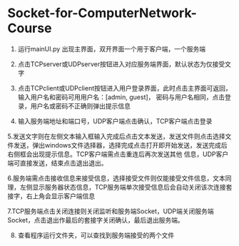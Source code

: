 # Socket-for-ComputerNetwork-Course

1. 运行mainUI.py 出现主界面，双开界面一个用于客户端，一个服务端

2. 点击TCPserver或UDPserver按钮进入对应服务端界面，默认状态为仅接受文字

3. 点击TCPclient或UDPclient按钮进入用户登录界面，此时点击主界面可返回，输入用户名和密码可用用户名：[admin, guest]， 密码与用户名相同，点击登录，用户名或密码不正确则弹出提示信息

4. 输入服务端地址和端口号，UDP客户端点击确认，TCP客户端点击登录

5.发送文字则在左侧文本输入框输入完成后点击文本发送，发送文件则点击选择文件发送，弹出windows文件选择器，选择完成点击打开即开始发送，发送完成后右侧框会出现提示信息。TCP客户端需点击重连后再次发送其他   信息，UDP客户端可直接发送，结束点击退出退出。

6.服务端需点击接收信息来接受信息，选择接受文件则仅能接受文件信息，文本同理，左侧显示服务器状态信息，TCP服务端单次接受信息后会自动关闭该次连接套接字，右上角会显示客户端信息

7.TCP服务端点击关闭连接则关闭监听和服务端Socket，UDP端关闭服务端Socket，点击退出作最后的套接字关闭确认，最后退出服务端。

8. 查看程序运行文件夹，可以查找到服务端接受的两个文件
